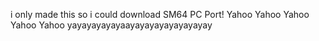 i only made this so i could download SM64 PC Port!
Yahoo
Yahoo
Yahoo
Yahoo
Yahoo
yayayayayayaayayayayayayayayay
